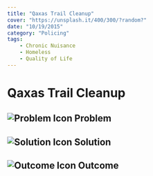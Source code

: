 ```yaml
---
title: "Qaxas Trail Cleanup"
cover: "https://unsplash.it/400/300/?random?"
date: "10/19/2015"
category: "Policing"
tags:
    - Chronic Nuisance
    - Homeless
    - Quality of Life  
---
```


# Qaxas Trail Cleanup

## ![Problem Icon](https://github.com/google/material-design-icons/raw/master/alert/1x_web/ic_error_outline_black_48dp.png "Problem") Problem

## ![Solution Icon](https://github.com/google/material-design-icons/raw/master/action/1x_web/ic_lightbulb_outline_black_48dp.png "Solution") Solution

## ![Outcome Icon](https://github.com/google/material-design-icons/raw/master/action/1x_web/ic_view_list_black_48dp.png "Outcome") Outcome

